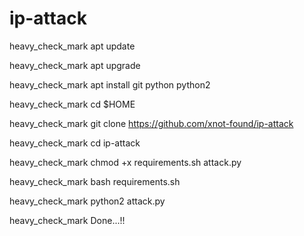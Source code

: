 # ip-attack


heavy_check_mark apt update

heavy_check_mark apt upgrade

heavy_check_mark apt install git python python2

heavy_check_mark cd $HOME

heavy_check_mark git clone https://github.com/xnot-found/ip-attack

heavy_check_mark cd ip-attack

heavy_check_mark chmod +x requirements.sh attack.py

heavy_check_mark bash requirements.sh

heavy_check_mark python2 attack.py

heavy_check_mark Done...!!

